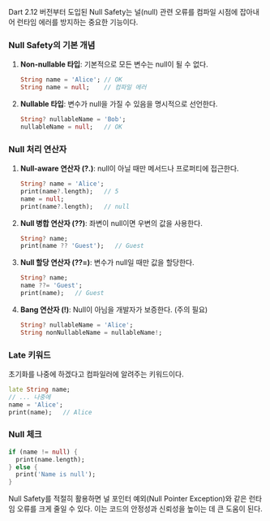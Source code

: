 Dart 2.12 버전부터 도입된 Null Safety는 널(null) 관련 오류를 컴파일 시점에 잡아내어 런타임 에러를 방지하는 중요한 기능이다.

### Null Safety의 기본 개념

1. **Non-nullable 타입**: 기본적으로 모든 변수는 null이 될 수 없다.
   ```dart
   String name = 'Alice'; // OK
   String name = null;    // 컴파일 에러
   ```

2. **Nullable 타입**: 변수가 null을 가질 수 있음을 명시적으로 선언한다.
   ```dart
   String? nullableName = 'Bob';
   nullableName = null;   // OK
   ```

### Null 처리 연산자

1. **Null-aware 연산자 (?.)**: null이 아닐 때만 메서드나 프로퍼티에 접근한다.
   ```dart
   String? name = 'Alice';
   print(name?.length);   // 5
   name = null;
   print(name?.length);   // null
   ```

2. **Null 병합 연산자 (??)**: 좌변이 null이면 우변의 값을 사용한다.
   ```dart
   String? name;
   print(name ?? 'Guest');   // Guest
   ```

3. **Null 할당 연산자 (??=)**: 변수가 null일 때만 값을 할당한다.
   ```dart
   String? name;
   name ??= 'Guest';
   print(name);   // Guest
   ```

4. **Bang 연산자 (!)**: Null이 아님을 개발자가 보증한다. (주의 필요)
   ```dart
   String? nullableName = 'Alice';
   String nonNullableName = nullableName!;
   ```

### Late 키워드

초기화를 나중에 하겠다고 컴파일러에 알려주는 키워드이다.

```dart
late String name;
// ... 나중에
name = 'Alice';
print(name);   // Alice
```

### Null 체크

```dart
if (name != null) {
  print(name.length);
} else {
  print('Name is null');
}
```

Null Safety를 적절히 활용하면 널 포인터 예외(Null Pointer Exception)와 같은 런타임 오류를 크게 줄일 수 있다. 이는 코드의 안정성과 신뢰성을 높이는 데 큰 도움이 된다.
